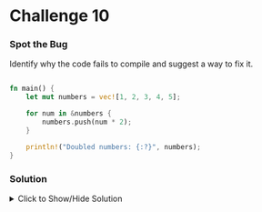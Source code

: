 # Challenge 10

### Spot the Bug

Identify why the code fails to compile and suggest a way to fix it.

```rust

fn main() {
    let mut numbers = vec![1, 2, 3, 4, 5];

    for num in &numbers {
        numbers.push(num * 2);
    }

    println!("Doubled numbers: {:?}", numbers);
}
```


### Solution

<details>

<summary>Click to Show/Hide Solution</summary>

</details>